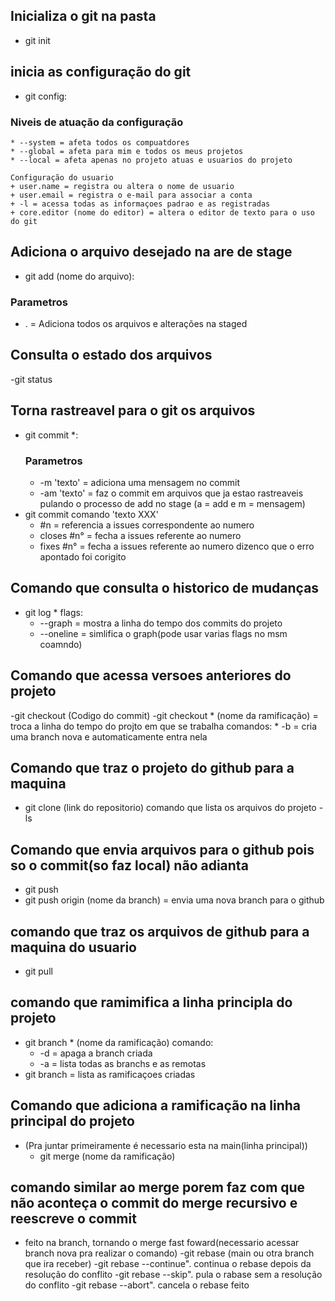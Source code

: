 ## Inicializa o git na pasta
* git init 

## inicia as configuração do git
* git config:
### Niveis de atuação da configuração
    * --system = afeta todos os compuatdores
    * --global = afeta para mim e todos os meus projetos
    * --local = afeta apenas no projeto atuas e usuarios do projeto

    Configuração do usuario
    + user.name = registra ou altera o nome de usuario
    + user.email = registra o e-mail para associar a conta
    + -l = acessa todas as informaçoes padrao e as registradas
    + core.editor (nome do editor) = altera o editor de texto para o uso do git

## Adiciona o arquivo desejado na are de stage
- git add (nome do arquivo):
### Parametros
* . = Adiciona todos os arquivos e alterações na staged

## Consulta o estado dos arquivos
-git status

## Torna rastreavel para o git os arquivos
* git commit *:
    ### Parametros
    * -m 'texto' = adiciona uma mensagem no commit
    * -am 'texto' = faz o commit em arquivos que ja estao rastreaveis pulando o processo de add no stage (a = add e m = mensagem)
* git commit comando 'texto XXX'
    - #n = referencia a issues correspondente ao numero
    - closes #n° = fecha a issues referente ao numero
    - fixes #n° = fecha a issues referente ao numero dizenco que o erro apontado foi corigito

## Comando que consulta o historico de mudanças
* git log *
	flags:
	* --graph = mostra a linha do tempo dos commits do projeto
	* --oneline = simlifica o graph(pode usar varias flags no msm coamndo)

## Comando que acessa versoes anteriores do projeto
-git checkout (Codigo do commit)
-git checkout * (nome da ramificação) = troca a linha do tempo do projto em que se trabalha
	comandos:
	* -b = cria uma branch nova e automaticamente entra nela

## Comando que traz o projeto do github para a maquina
* git clone (link do repositorio)
    comando que lista os arquivos do projeto
    -ls

## Comando que envia arquivos para o github pois so o commit(so faz local) não adianta
* git push
* git push origin (nome da branch) = envia uma nova branch para o github

## comando que traz os arquivos de github para a maquina do usuario
* git pull

## comando que ramimifica a linha principla do projeto
* git branch * (nome da ramificação)
	comando:
	* -d = apaga a branch criada
    * -a = lista todas as branchs e as remotas
* git branch  = lista as ramificaçoes criadas

## Comando que adiciona a ramificação na linha principal do projeto
* (Pra juntar primeiramente é necessario esta na main(linha principal))
    * git merge (nome da ramificação)

## comando similar ao merge porem faz com que não aconteça o commit do merge recursivo e reescreve o commit 
* feito na branch, tornando o merge fast foward(necessario acessar branch nova pra realizar o comando)
    -git rebase (main ou otra branch que ira receber)
    -git rebase --continue". continua o rebase depois da resolução do conflito
    -git rebase --skip". pula o rabase sem a resolução do conflito
    -git rebase --abort". cancela o rebase feito

